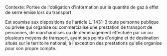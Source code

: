 Contexte: Portée de l'obligation d'information sur la quantité de gaz à effet de serre émise lors du transport

Est soumise aux dispositions de l'article L. 1431-3 toute personne publique ou privée qui organise ou commercialise une prestation de transport de personnes, de marchandises ou de déménagement effectuée par un ou plusieurs moyens de transport, ayant ses points d'origine et de destination situés sur le territoire national, à l'exception des prestations qu'elle organise pour son propre compte.